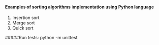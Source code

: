 #### Examples of sorting algorithms implementation using Python language
1. Insertion sort
2. Merge sort
3. Quick sort

#####Run tests:
python -m unittest